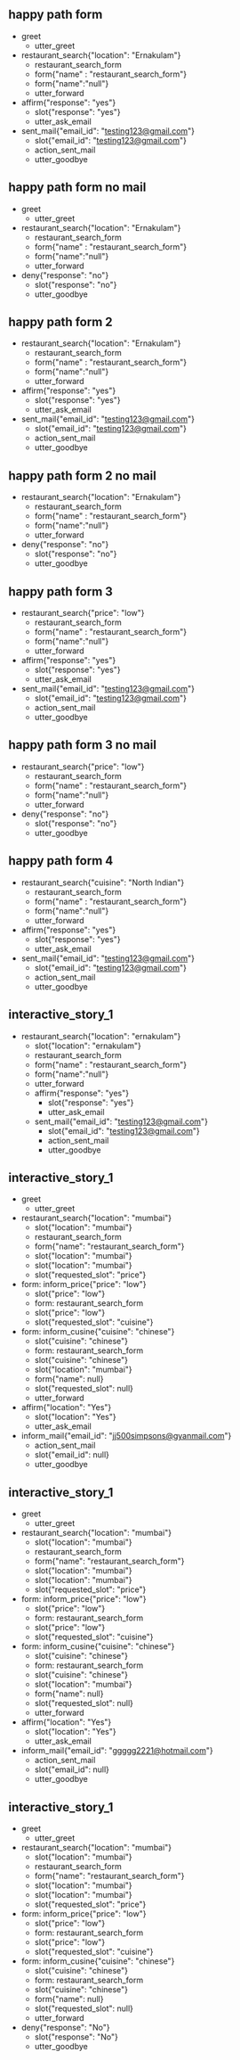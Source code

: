 ## happy path form
* greet
  - utter_greet
* restaurant_search{"location": "Ernakulam"}
  - restaurant_search_form
  - form{"name" : "restaurant_search_form"}
  - form{"name":"null"}
  - utter_forward
* affirm{"response": "yes"}
  - slot{"response": "yes"}
  - utter_ask_email
* sent_mail{"email_id": "testing123@gmail.com"}
  - slot{"email_id": "testing123@gmail.com"}
  - action_sent_mail
  - utter_goodbye

## happy path form no mail
* greet
  - utter_greet
* restaurant_search{"location": "Ernakulam"}
  - restaurant_search_form
  - form{"name" : "restaurant_search_form"}
  - form{"name":"null"}
  - utter_forward
* deny{"response": "no"}
  - slot{"response": "no"}
  - utter_goodbye


## happy path form 2
* restaurant_search{"location": "Ernakulam"}
  - restaurant_search_form
  - form{"name" : "restaurant_search_form"}
  - form{"name":"null"}
  - utter_forward
* affirm{"response": "yes"}
  - slot{"response": "yes"}
  - utter_ask_email
* sent_mail{"email_id": "testing123@gmail.com"}
  - slot{"email_id": "testing123@gmail.com"}
  - action_sent_mail
  - utter_goodbye

## happy path form 2 no mail
* restaurant_search{"location": "Ernakulam"}
  - restaurant_search_form
  - form{"name" : "restaurant_search_form"}
  - form{"name":"null"}
  - utter_forward
* deny{"response": "no"}
  - slot{"response": "no"}
  - utter_goodbye

## happy path form 3
* restaurant_search{"price": "low"}
  - restaurant_search_form
  - form{"name" : "restaurant_search_form"}
  - form{"name":"null"}
  - utter_forward
* affirm{"response": "yes"}
  - slot{"response": "yes"}
  - utter_ask_email
* sent_mail{"email_id": "testing123@gmail.com"}
  - slot{"email_id": "testing123@gmail.com"}
  - action_sent_mail
  - utter_goodbye

## happy path form 3 no mail
* restaurant_search{"price": "low"}
  - restaurant_search_form
  - form{"name" : "restaurant_search_form"}
  - form{"name":"null"}
  - utter_forward
* deny{"response": "no"}
  - slot{"response": "no"}
  - utter_goodbye

## happy path form 4
* restaurant_search{"cuisine": "North Indian"}
  - restaurant_search_form
  - form{"name" : "restaurant_search_form"}
  - form{"name":"null"}
  - utter_forward
* affirm{"response": "yes"}
  - slot{"response": "yes"}
  - utter_ask_email
* sent_mail{"email_id": "testing123@gmail.com"}
  - slot{"email_id": "testing123@gmail.com"}
  - action_sent_mail
  - utter_goodbye


## interactive_story_1
* restaurant_search{"location": "ernakulam"}
    - slot{"location": "ernakulam"}
    - restaurant_search_form
    - form{"name" : "restaurant_search_form"}
    - form{"name":"null"}
    - utter_forward
  * affirm{"response": "yes"}
    - slot{"response": "yes"}
    - utter_ask_email
  * sent_mail{"email_id": "testing123@gmail.com"}
    - slot{"email_id": "testing123@gmail.com"}
    - action_sent_mail
    - utter_goodbye

## interactive_story_1
* greet
    - utter_greet
* restaurant_search{"location": "mumbai"}
    - slot{"location": "mumbai"}
    - restaurant_search_form
    - form{"name": "restaurant_search_form"}
    - slot{"location": "mumbai"}
    - slot{"location": "mumbai"}
    - slot{"requested_slot": "price"}
* form: inform_price{"price": "low"}
    - slot{"price": "low"}
    - form: restaurant_search_form
    - slot{"price": "low"}
    - slot{"requested_slot": "cuisine"}
* form: inform_cusine{"cuisine": "chinese"}
    - slot{"cuisine": "chinese"}
    - form: restaurant_search_form
    - slot{"cuisine": "chinese"}
    - slot{"location": "mumbai"}
    - form{"name": null}
    - slot{"requested_slot": null}
    - utter_forward
* affirm{"location": "Yes"}
    - slot{"location": "Yes"}
    - utter_ask_email
* inform_mail{"email_id": "jj500simpsons@gyanmail.com"}
    - action_sent_mail
    - slot{"email_id": null}
    - utter_goodbye

## interactive_story_1
* greet
    - utter_greet
* restaurant_search{"location": "mumbai"}
    - slot{"location": "mumbai"}
    - restaurant_search_form
    - form{"name": "restaurant_search_form"}
    - slot{"location": "mumbai"}
    - slot{"location": "mumbai"}
    - slot{"requested_slot": "price"}
* form: inform_price{"price": "low"}
    - slot{"price": "low"}
    - form: restaurant_search_form
    - slot{"price": "low"}
    - slot{"requested_slot": "cuisine"}
* form: inform_cusine{"cuisine": "chinese"}
    - slot{"cuisine": "chinese"}
    - form: restaurant_search_form
    - slot{"cuisine": "chinese"}
    - slot{"location": "mumbai"}
    - form{"name": null}
    - slot{"requested_slot": null}
    - utter_forward
* affirm{"location": "Yes"}
    - slot{"location": "Yes"}
    - utter_ask_email
* inform_mail{"email_id": "ggggg2221@hotmail.com"}
    - action_sent_mail
    - slot{"email_id": null}
    - utter_goodbye

## interactive_story_1
* greet
    - utter_greet
* restaurant_search{"location": "mumbai"}
    - slot{"location": "mumbai"}
    - restaurant_search_form
    - form{"name": "restaurant_search_form"}
    - slot{"location": "mumbai"}
    - slot{"location": "mumbai"}
    - slot{"requested_slot": "price"}
* form: inform_price{"price": "low"}
    - slot{"price": "low"}
    - form: restaurant_search_form
    - slot{"price": "low"}
    - slot{"requested_slot": "cuisine"}
* form: inform_cusine{"cuisine": "chinese"}
    - slot{"cuisine": "chinese"}
    - form: restaurant_search_form
    - slot{"cuisine": "chinese"}
    - form{"name": null}
    - slot{"requested_slot": null}
    - utter_forward
* deny{"response": "No"}
    - slot{"response": "No"}
    - utter_goodbye

